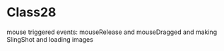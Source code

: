 # Class28
mouse triggered events: mouseRelease and mouseDragged and making SlingShot and loading images
